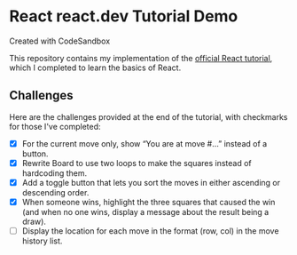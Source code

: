 # React react.dev Tutorial Demo

Created with CodeSandbox

This repository contains my implementation of the [official React tutorial](https://react.dev/learn/tutorial-tic-tac-toe), which I completed to learn the basics of React.

## Challenges

Here are the challenges provided at the end of the tutorial, with checkmarks for those I've completed:

- [x] For the current move only, show “You are at move #…” instead of a button.
- [x] Rewrite Board to use two loops to make the squares instead of hardcoding them.
- [x] Add a toggle button that lets you sort the moves in either ascending or descending order.
- [x] When someone wins, highlight the three squares that caused the win (and when no one wins, display a message about the result being a draw).
- [ ] Display the location for each move in the format (row, col) in the move history list.
